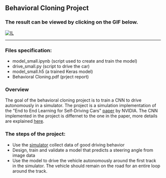 ## Behavioral Cloning Project 

### The result can be viewed by clicking on the GIF below.

[![IL](imitationLearning.gif)](https://www.youtube.com/watch?v=1DOOKX389vY)

---

### Files specification: 

* model_small.ipynb (script used to create and train the model)
* drive_small.py (script to drive the car)
* model_small.h5 (a trained Keras model)
* Behavioral Cloning.pdf (prject report)

### Overview

The goal of the behavioral cloning project is to train a CNN to drive autonomously in a simulator. The project is a simulation implementation of the "End to End Learning for Self-Driving Cars" [paper](https://arxiv.org/pdf/1604.07316.pdf) by NVIDIA. The CNN implemented in the project is differnet to the one in the paper, more details are explained [here](https://github.com/jwangjie/SDC-Behavioral-Cloning-P3/blob/master/Behavioral%20Cloning.pdf).

### The steps of the project:

* Use the [simulator](https://github.com/udacity/self-driving-car-sim) collect data of good driving behavior 
* Design, train and validate a model that predicts a steering angle from image data
* Use the model to drive the vehicle autonomously around the first track in the simulator. The vehicle should remain on the road for an entire loop around the track.

 





 


